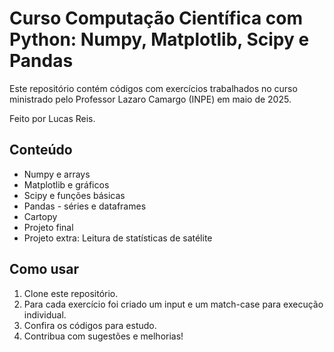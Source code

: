 # Curso Computação Científica com Python: Numpy, Matplotlib, Scipy e Pandas

Este repositório contém códigos com exercícios trabalhados no curso ministrado pelo Professor Lazaro Camargo (INPE) em maio de 2025.

Feito por Lucas Reis.

## Conteúdo

- Numpy e arrays
- Matplotlib e gráficos
- Scipy e funções básicas
- Pandas - séries e dataframes
- Cartopy
- Projeto final
- Projeto extra: Leitura de statísticas de satélite

## Como usar

1. Clone este repositório.
2. Para cada exercício foi criado um input e um match-case para execução individual.
3. Confira os códigos para estudo.
4. Contribua com sugestões e melhorias!
